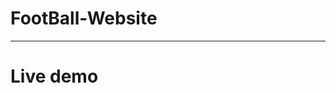 # FootBall-Website

<hr>

# Live demo

<a href="https://main--cerulean-entremet-a117bf.netlify.app/">
